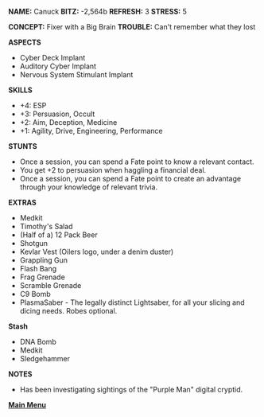 **NAME:** Canuck
**BITZ:** -2,564b
**REFRESH:** 3
**STRESS:** 5

**CONCEPT:** Fixer with a Big Brain
**TROUBLE:** Can't remember what they lost

**ASPECTS** 
- Cyber Deck Implant
- Auditory Cyber Implant
- Nervous System Stimulant Implant

**SKILLS**
- +4: ESP
- +3: Persuasion, Occult
- +2: Aim, Deception, Medicine
- +1: Agility, Drive, Engineering, Performance

**STUNTS**
- Once a session, you can spend a Fate point to know a relevant contact.
- You get +2 to persuasion when haggling a financial deal.
- Once a session, you can spend a Fate point to create an advantage through your knowledge of relevant trivia.

**EXTRAS**
- Medkit 
- Timothy's Salad
- (Half of a) 12 Pack Beer
- Shotgun
- Kevlar Vest (Oilers logo, under a denim duster)
- Grappling Gun 
- Flash Bang 
- Frag Grenade
- Scramble Grenade 
- C9 Bomb 
- PlasmaSaber - The legally distinct Lightsaber, for all your slicing and dicing needs. Robes optional.

**Stash**
- DNA Bomb 
- Medkit 
- Sledgehammer


**NOTES**
- Has been investigating sightings of the "Purple Man" digital cryptid.

 **[Main Menu](../README.md)**